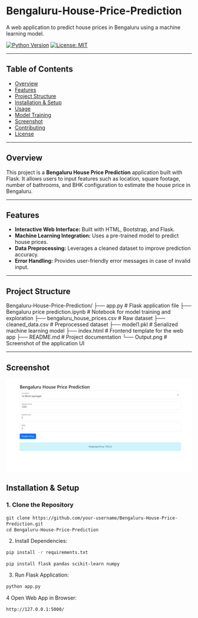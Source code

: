 # Bengaluru-House-Price-Prediction

A web application to predict house prices in Bengaluru using a machine learning model.

[![Python Version](https://img.shields.io/badge/Python-3.7%2B-blue.svg)](https://www.python.org/)
[![License: MIT](https://img.shields.io/badge/License-MIT-yellow.svg)](LICENSE)

---

## Table of Contents

- [Overview](#overview)
- [Features](#features)
- [Project Structure](#project-structure)
- [Installation & Setup](#installation--setup)
- [Usage](#usage)
- [Model Training](#model-training)
- [Screenshot](#screenshot)
- [Contributing](#contributing)
- [License](#license)

---

## Overview

This project is a **Bengaluru House Price Prediction** application built with Flask. It allows users to input features such as location, square footage, number of bathrooms, and BHK configuration to estimate the house price in Bengaluru.

---

## Features

- **Interactive Web Interface:** Built with HTML, Bootstrap, and Flask.
- **Machine Learning Integration:** Uses a pre-trained model to predict house prices.
- **Data Preprocessing:** Leverages a cleaned dataset to improve prediction accuracy.
- **Error Handling:** Provides user-friendly error messages in case of invalid input.

---

## Project Structure

Bengaluru-House-Price-Prediction/ ├── app.py # Flask application file ├── Bengaluru price prediction.ipynb # Notebook for model training and exploration ├── bengaluru_house_prices.csv # Raw dataset ├── cleaned_data.csv # Preprocessed dataset ├── model1.pkl # Serialized machine learning model ├── index.html # Frontend template for the web app ├── README.md # Project documentation └── Output.png # Screenshot of the application UI


---
## Screenshot
![App Screenshot](Output.png)

## Installation & Setup

### 1. Clone the Repository

```
git clone https://github.com/your-username/Bengaluru-House-Price-Prediction.git
cd Bengaluru-House-Price-Prediction
```
2. Install Dependencies:
```bash
pip install -r requirements.txt
```
```bash
pip install flask pandas scikit-learn numpy
```
3. Run Flask Application:
```bash
python app.py
```
4 Open Web App in Browser:
```bash
http://127.0.0.1:5000/
```
